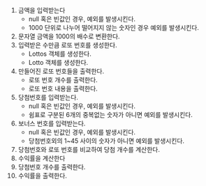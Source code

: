 1. 금액을 입력받는다
   - null 혹은 빈값인 경우, 예외를 발생시킨다.
   - 1000 단위로 나누어 떨어지지 않는 숫자인 경우 예외를 발생시킨다.
2. 문자열 금액을 1000의 배수로 변환한다.
3. 입력받은 수만큼 로또 번호를 생성한다.
   - Lottos 객체를 생성한다.
   - Lotto 객체를 생성한다.
4. 만들어진 로또 번호들을 출력한다.
   - 로또 번호 개수를 출력한다.
   - 로또 번호 내용을 출력한다.
5. 당첨번호를 입력받는다.
   - null 혹은 빈값인 경우, 예외를 발생시킨다.
   - 쉼표로 구분된 6개의 중복없는 숫자가 아니면 예외를 발생시킨다.
6. 보너스 번호를 입력받는다.
   - null 혹은 빈값인 경우, 예외를 발생시킨다.
   - 당첨번호외의 1~45 사이의 숫자가 아니면 예외를 발생시킨다.
7. 당첨번호와 로또 번호를 비교하여 당첨 개수를 계산한다.
8. 수익률을 계산한다
9. 당첨번호 개수를 출력한다.
10. 수익률을 출력한다.